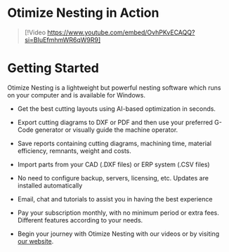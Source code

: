 # Otimize Nesting in Action

> [!Video https://www.youtube.com/embed/OvhPKvECAQQ?si=BIuEfmhmWR6qW9R9]

# Getting Started

Otimize Nesting is a lightweight but powerful nesting software which runs on your computer and is available for Windows.

* Get the best cutting layouts using AI-based optimization in seconds.

* Export cutting diagrams to DXF or PDF and then use your preferred G-Code generator or visually guide the machine operator.

* Save reports containing cutting diagrams, machining time, material efficiency, remnants, weight and costs.

* Import parts from your CAD (.DXF files) or ERP system (.CSV files)

* No need to configure backup, servers, licensing, etc. Updates are installed automatically

* Email, chat and tutorials to assist you in having the best experience

* Pay your subscription monthly, with no minimum period or extra fees. Different features according to your needs.

* Begin your journey with Otimize Nesting with our videos or by visiting [our website](www.otimizenesting.com).
